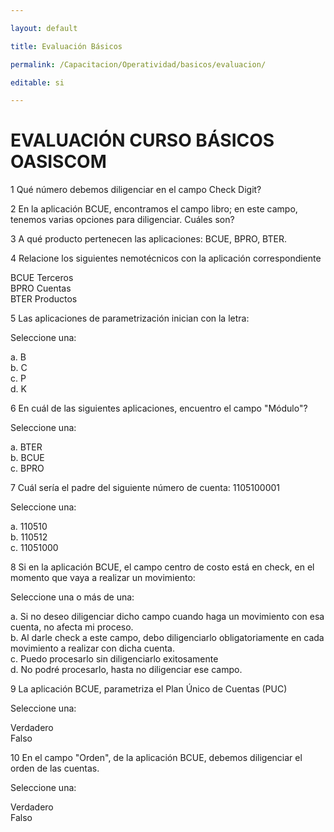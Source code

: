 ```yaml
---

layout: default

title: Evaluación Básicos

permalink: /Capacitacion/Operatividad/basicos/evaluacion/

editable: si

---
```



# EVALUACIÓN CURSO BÁSICOS OASISCOM  


1  Qué número debemos diligenciar en el campo Check Digit?  

2  En la aplicación BCUE, encontramos el campo libro; en este campo, tenemos varias opciones para diligenciar. Cuáles son?  

3  A qué producto pertenecen las aplicaciones: BCUE, BPRO, BTER.  

4  Relacione los siguientes nemotécnicos con la aplicación correspondiente  

BCUE		Terceros  
BPRO		Cuentas  
BTER		Productos  

5  Las aplicaciones de parametrización inician con la letra:  

Seleccione una:  

a. B  
b. C  
c. P  
d. K  

6  En cuál de las siguientes aplicaciones, encuentro el campo "Módulo"?  

Seleccione una:  

a. BTER  
b. BCUE  
c. BPRO  

7  Cuál sería el padre del siguiente número de cuenta: 1105100001  

Seleccione una:  

a. 110510  
b. 110512  
c. 11051000  

8  Si en la aplicación BCUE, el campo centro de costo está en check, en el momento que vaya a realizar un movimiento:  

Seleccione una o más de una:  

a. Si no deseo diligenciar dicho campo cuando haga un movimiento con esa cuenta, no afecta mi proceso.  
b. Al darle check a este campo, debo diligenciarlo obligatoriamente en cada movimiento a realizar con dicha cuenta.  
c. Puedo procesarlo sin diligenciarlo exitosamente  
d. No podré procesarlo, hasta no diligenciar ese campo.  

9  La aplicación BCUE, parametriza el Plan Único de Cuentas (PUC)  

Seleccione una:  

Verdadero  
Falso  

10  En el campo "Orden", de la aplicación BCUE, debemos diligenciar el orden de las cuentas.  

Seleccione una:  

Verdadero  
Falso  

















